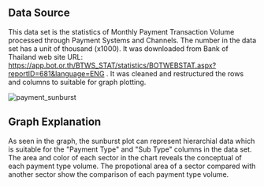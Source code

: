 ## Data Source
This data set is the statistics of Monthly Payment Transaction Volume processed through Payment Systems and Channels. The number in the data set has a unit of thousand (x1000). It was downloaded from Bank of Thailand web site URL:  https://app.bot.or.th/BTWS_STAT/statistics/BOTWEBSTAT.aspx?reportID=681&language=ENG . It was cleaned and restructured the rows and columns to suitable for graph plotting. 

![payment_sunburst](https://github.com/kjirawat/DADS_tool/assets/158753919/d1c4020c-d41b-4ad1-8ac2-dea3463aaeb2)

## Graph Explanation
As seen in the graph, the sunburst plot can represent hierarchial data which is suitable for the "Payment Type" and "Sub Type" columns in the data set. The area and color of each sector in the chart reveals the conceptual of each payment type volume. The propotional area of a sector compared with another sector show the comparison of each payment type volume.
